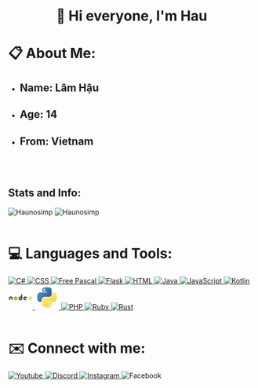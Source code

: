 <h1 align="center">👋 Hi everyone, I'm Hau</h1>

<h1>📋 About Me:</h1>
<ul>
    <li><h2>Name: <strong>Lâm Hậu</strong></h2></li>
    <li><h2>Age: <strong>14</strong></h2></li>
    <li><h2>From: <strong>Vietnam </strong></h2></li>
</ul>
<br><br>
<h2 align="left">Stats and Info:</h2>
<img src="https://github-readme-stats.vercel.app/api/top-langs?username=haunosimp&show_icons=true&locale=en&layout=compact" alt="Haunosimp" >
<img src="https://github-readme-stats.vercel.app/api?username=haunosimp&show_icons=true&locale=en" alt="Haunosimp">
<br><br>
<h1>💻 Languages and Tools:</h1>
<p align="left"> <a href="https://docs.microsoft.com/en-us/dotnet/csharp/"> <img src="https://seeklogo.com/images/C/c-sharp-c-logo-02F17714BA-seeklogo.com.png" alt="C#" height="50px" width="50px"> </a> <a href="https://devdocs.io/css/"> <img src="https://upload.wikimedia.org/wikipedia/commons/thumb/6/62/CSS3_logo.svg/800px-CSS3_logo.svg.png" alt="CSS" height="50px" width="50px"> </a> </a> <a href="https://www.freepascal.org/docs.html"> <img src="https://wiki.freepascal.org/images/d/da/powered_by_graphic.png" alt="Free Pascal" height="50px" width="50px"> </a> <a href="https://r.search.yahoo.com/_ylt=Awr.zWT5D81i3fQG6ShXNyoA;_ylu=Y29sbwNncTEEcG9zAzEEdnRpZAMEc2VjA3Ny/RV=2/RE=1657634937/RO=10/RU=https%3a%2f%2fflask.palletsprojects.com%2f/RK=2/RS=QlylNbilS4.bVabseVHfs2TTAmg-"> <img src="http://flask-training-courses.uk/images/flask-logo.png" alt="Flask" height="50px" width="50px"> </a> <a href="https://r.search.yahoo.com/_ylt=Awr98RUhEc1iWUcGv_BXNyoA;_ylu=Y29sbwNncTEEcG9zAzIEdnRpZAMEc2VjA3Ny/RV=2/RE=1657635233/RO=10/RU=https%3a%2f%2fdevdocs.io%2fhtml%2f/RK=2/RS=rmrH.Od_eED4YbBtuIj1Zs4gnio-"> <img src="https://cdn-icons-png.flaticon.com/512/732/732212.png?w=360" alt="HTML" height="50px" width="50px"> </a> <a href="https://r.search.yahoo.com/_ylt=AwrOuql4Ec1iz00GDRBXNyoA;_ylu=Y29sbwNncTEEcG9zAzEEdnRpZAMEc2VjA3Ny/RV=2/RE=1657635320/RO=10/RU=https%3a%2f%2fdocs.oracle.com%2fen%2fjava%2f/RK=2/RS=HiVV6HqfiFT0BPRHFJMy5dKmPik-"> <img src="https://cdn-icons-png.flaticon.com/512/226/226777.png" alt="Java" height="50px" width="50px"> </a> <a href="https://developer.mozilla.org/en-US/docs/Web/javascript"> <img src="https://upload.wikimedia.org/wikipedia/commons/6/6a/JavaScript-logo.png" alt="JavaScript" height="50px" width="50px"> </a> <a href="https://kotlinlang.org/docs/home.html"> <img src="https://upload.wikimedia.org/wikipedia/commons/7/74/Kotlin_Icon.png" alt="Kotlin" height="50px" width="50px"> </a> <a href="https://nodejs.org/en/docs/"> <img src="https://raw.githubusercontent.com/devicons/devicon/master/icons/nodejs/nodejs-original-wordmark.svg" alt="Node.js" height="50px" width="50px"> </a> <a href="https://www.python.org/doc/"> <img src="https://raw.githubusercontent.com/devicons/devicon/master/icons/python/python-original.svg" alt="Python" height="50px" width="50px"> </a> <a href="https://www.php.net/docs.php"> <img src="https://upload.wikimedia.org/wikipedia/commons/thumb/2/27/PHP-logo.svg/2560px-PHP-logo.svg.png" alt="PHP" height="50px" width="70px"> </a> <a href="https://www.ruby-lang.org/en/documentation/"> <img src="https://upload.wikimedia.org/wikipedia/commons/f/f1/Ruby_logo.png" alt="Ruby" height="50px" width="50px"> </a> <a href="https://www.rust-lang.org/learn"> <img src="https://brandslogos.com/wp-content/uploads/images/large/rust-logo.png" alt="Rust" height="50px" width="50px"> </a>
<br><br>
<h1>✉️ Connect with me:</h1>
<p text-align="left"> <a href="https://www.youtube.com/channel/UC-e89VlRA5b96Gdw9kIIMcg"> <img src="https://logos-brand.com/wp-content/uploads/2020/06/YouTube-emblem.png" alt="Youtube" height="50px"> </a> <a href="https://discord.gg/invites/DUKYBH2p4w"> <img src="https://static.miraheze.org/freshwebsiteswiki/a/af/Discord_Logo.png" alt="Discord" height="50px"> </a> <a href="https://www.instagram.com/haudayne1805/"> <img src="http://pngimg.com/uploads/instagram/instagram_PNG10.png" alt="Instagram" height="50px"> </a> <a herf="https://facebook.com/haudaddy"> <img src="https://pnggrid.com/wp-content/uploads/2021/05/Facebook-logo-2021.png" alt="Facebook" height="50px"> </a> </p>
